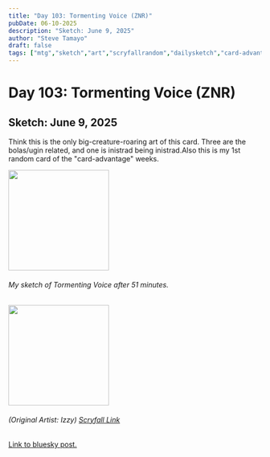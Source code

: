 ```yaml
---
title: "Day 103: Tormenting Voice (ZNR)"
pubDate: 06-10-2025
description: "Sketch: June 9, 2025"
author: "Steve Tamayo"
draft: false
tags: ["mtg","sketch","art","scryfallrandom","dailysketch","card-advantage","Izzy"]
---
```

# Day 103: Tormenting Voice (ZNR)
## Sketch: June 9, 2025


Think this is the only big-creature-roaring art of this card. Three are the bolas/ugin related, and one is inistrad being inistrad.Also this is my 1st random card of the "card-advantage" weeks.


<img src="https://cdn.bsky.app/img/feed_fullsize/plain/did:plc:vlb3baqyfxfheceuqyubujfl/bafkreihw2rdokmppckfza2id35kwewmpxvti7xczoxjzp7vblyxlge23im@jpeg" height="200">


###### My sketch of Tormenting Voice after 51 minutes.
<img src="https://cards.scryfall.io/large/front/6/d/6da46103-a14c-4aa2-92fc-fd758335caf4.jpg?1604198268" height="200">


###### (Original Artist: Izzy) [Scryfall Link](https://scryfall.com/card/znr/172/tormenting-voice)


[Link to bluesky post.](https://bsky.app/profile/sorocoroto.bsky.social/post/3lrcd7dm4tc2g)
